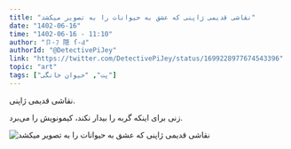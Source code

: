 ```yaml
---
title: "نقاشی قدیمی ژاپنی که عشق به حیوانات را به تصویر میکشد"
date: "1402-06-16"
time: "1402-06-16 - 11:10"
author: "卩-ﾌ 隠 ſ-Ԁ"
authorId: "@DetectivePiJey"
link: "https://twitter.com/DetectivePiJey/status/1699228977674543396"
topic: "art"
tags: ["پت", "حیوان خانگی"]
---
```


نقاشی قدیمی ژاپنی.

زنی برای اینکه گربه را بیدار نکند، کیمونویش را می‌برد.

![نقاشی قدیمی ژاپنی که عشق به حیوانات را به تصویر میکشد](/posts/art/naghashi-ghadimi-japoni-va-eshgh-heyvanat.webp)
